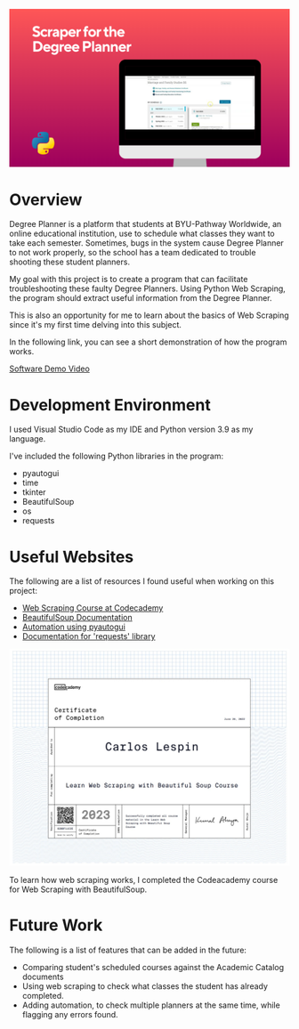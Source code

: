 ![Title Banner](/docs/scraper.png)

# Overview

Degree Planner is a platform that students at BYU-Pathway Worldwide, an online educational institution, use to schedule what classes they want to take each semester. Sometimes, bugs in the system cause Degree Planner to not work properly, so the school has a team dedicated to trouble shooting these student planners.

My goal with this project is to create a program that can facilitate troubleshooting these faulty Degree Planners. Using Python Web Scraping, the program should extract useful information from the Degree Planner.

This is also an opportunity for me to learn about the basics of Web Scraping since it's my first time delving into this subject. 


In the following link, you can see a short demonstration of how the program works.

[Software Demo Video](https://youtu.be/dWoR8Hl42tQ)

# Development Environment


I used Visual Studio Code as my IDE and Python version 3.9 as my language.

I've included the following Python libraries in the program:
* pyautogui
* time
* tkinter
* BeautifulSoup
* os
* requests

# Useful Websites

The following are a list of resources I found useful when working on this project:
* [Web Scraping Course at Codecademy](https://www.codecademy.com/learn/learn-web-scraping)
* [BeautifulSoup Documentation](https://www.crummy.com/software/BeautifulSoup/bs4/doc/)
* [Automation using pyautogui](https://pyautogui.readthedocs.io/en/latest/)
* [Documentation for 'requests' library](https://requests.readthedocs.io/en/latest/)


![Codeacademy Certificate](/docs/soup.jpg)

To learn how web scraping works, I completed the Codeacademy course for Web Scraping with BeautifulSoup.

# Future Work


The following is a list of features that can be added in the future:
* Comparing student's scheduled courses against the Academic Catalog documents
* Using web scraping to check what classes the student has already completed.
* Adding automation, to check multiple planners at the same time, while flagging any errors found.
